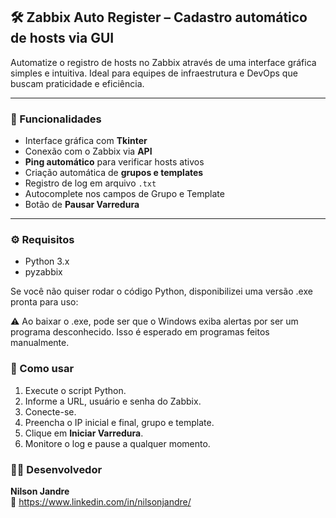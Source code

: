 ## 🛠️ Zabbix Auto Register – Cadastro automático de hosts via GUI

Automatize o registro de hosts no Zabbix através de uma interface gráfica simples e intuitiva. Ideal para equipes de infraestrutura e DevOps que buscam praticidade e eficiência.

---

### 📌 Funcionalidades

- Interface gráfica com **Tkinter**
- Conexão com o Zabbix via **API**
- **Ping automático** para verificar hosts ativos
- Criação automática de **grupos e templates**
- Registro de log em arquivo `.txt`
- Autocomplete nos campos de Grupo e Template
- Botão de **Pausar Varredura**




---

### ⚙️ Requisitos

- Python 3.x
- pyzabbix

Se você não quiser rodar o código Python, disponibilizei uma versão .exe pronta para uso:


⚠️ Ao baixar o .exe, pode ser que o Windows exiba alertas por ser um programa desconhecido. Isso é esperado em programas feitos manualmente.

### 🚀 Como usar

1. Execute o script Python.
2. Informe a URL, usuário e senha do Zabbix.
3. Conecte-se.
4. Preencha o IP inicial e final, grupo e template.
5. Clique em **Iniciar Varredura**.
6. Monitore o log e pause a qualquer momento.


### 👨‍💻 Desenvolvedor

**Nilson Jandre**  
🔗 https://www.linkedin.com/in/nilsonjandre/


